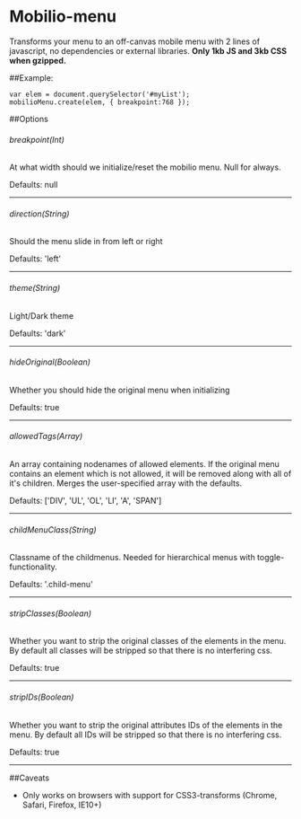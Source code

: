 Mobilio-menu
============

Transforms your menu to an off-canvas mobile menu with 2 lines of javascript, no dependencies or external libraries. <strong>Only 1kb JS and 3kb CSS when gzipped.</strong>

##Example:

	var elem = document.querySelector('#myList');
    mobilioMenu.create(elem, { breakpoint:768 });


##Options

###### breakpoint(Int)
At what width should we initialize/reset the mobilio menu. Null for always.

Defaults: null

<hr>

###### direction(String)
Should the menu slide in from left or right

Defaults: 'left'

<hr>

###### theme(String)
Light/Dark theme

Defaults: 'dark'

<hr>

###### hideOriginal(Boolean)
Whether you should hide the original menu when initializing

Defaults: true

<hr>

###### allowedTags(Array)
An array containing nodenames of allowed elements. If the original menu contains an element which is not allowed, it will be removed along with all of it's children. Merges the user-specified array with the defaults.

Defaults: ['DIV', 'UL', 'OL', 'LI', 'A', 'SPAN']

<hr>

###### childMenuClass(String)
Classname of the childmenus. Needed for hierarchical menus with toggle-functionality.

Defaults: '.child-menu'

<hr>

###### stripClasses(Boolean)
Whether you want to strip the original classes of the elements in the menu. By default all classes will be stripped so that there is no interfering css.

Defaults: true

<hr>

###### stripIDs(Boolean)
Whether you want to strip the original attributes IDs of the elements in the menu. By default all IDs will be stripped so that there is no interfering css.

Defaults: true

<hr>

##Caveats

* Only works on browsers with support for CSS3-transforms (Chrome, Safari, Firefox, IE10+)

